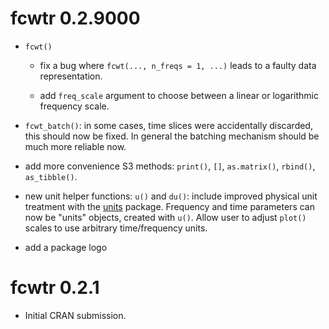 # fcwtr 0.2.9000

-   `fcwt()`

    -   fix a bug where `fcwt(..., n_freqs = 1, ...)` leads to a faulty data representation.

    -   add `freq_scale` argument to choose between a linear or logarithmic frequency scale.

-   `fcwt_batch()`: in some cases, time slices were accidentally discarded, this should now be fixed. In general the batching mechanism should be much more reliable now.

-   add more convenience S3 methods: `print()`, `[]`, `as.matrix()`, `rbind()`, `as_tibble()`.

-   new unit helper functions: `u()` and `du()`: include improved physical unit treatment with the [units](https://r-quantities.github.io/units/) package. Frequency and time parameters can now be "units" objects, created with `u()`. Allow user to adjust `plot()` scales to use arbitrary time/frequency units.

-   add a package logo

# fcwtr 0.2.1

-   Initial CRAN submission.

